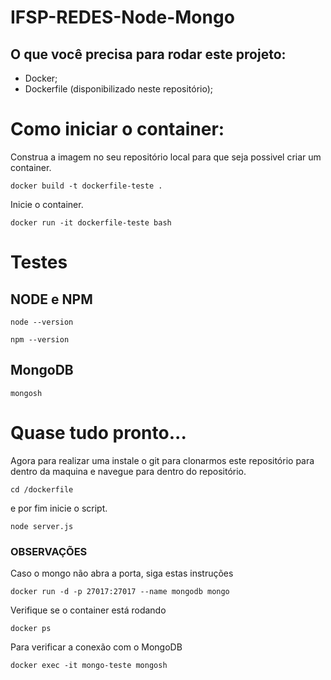 # IFSP-REDES-Node-Mongo

## O que você precisa para rodar este projeto:
- Docker;
- Dockerfile (disponibilizado neste repositório);

# Como iniciar o container:
Construa a imagem no seu repositório local para que seja possivel criar um container.
```
docker build -t dockerfile-teste .
```
Inicie o container.
```
docker run -it dockerfile-teste bash
```

# Testes
## NODE e NPM
```
node --version
```
```
npm --version
```
## MongoDB
```
mongosh
```

# Quase tudo pronto...
Agora para realizar uma instale o git para clonarmos este repositório para dentro da maquina e navegue para dentro do repositório.
```
cd /dockerfile
```
e por fim inicie o script.
```
node server.js
```


### OBSERVAÇÕES
Caso o mongo não abra a porta, siga estas instruções
```
docker run -d -p 27017:27017 --name mongodb mongo
```
Verifique se o container está rodando
```
docker ps
```
Para verificar a conexão com o MongoDB
```
docker exec -it mongo-teste mongosh
```